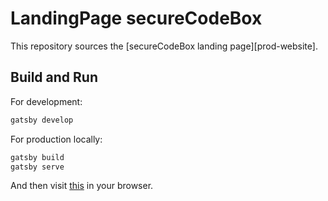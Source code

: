 # LandingPage secureCodeBox

This repository sources the [secureCodeBox landing page][prod-website].

## Build and Run

For development: 
```bash
gatsby develop
```
For production locally:
```bash
gatsby build
gatsby serve
```
And then visit [this](http://localhost:8000/) in your browser.


